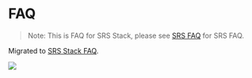 # FAQ

> Note: This is FAQ for SRS Stack, please see [SRS FAQ](./faq) for SRS FAQ.

Migrated to [SRS Stack FAQ](./faq-oryx).

![](https://ossrs.net/gif/v1/sls.gif?site=ossrs.io&path=/lts/pages/faq-oryx-en)
